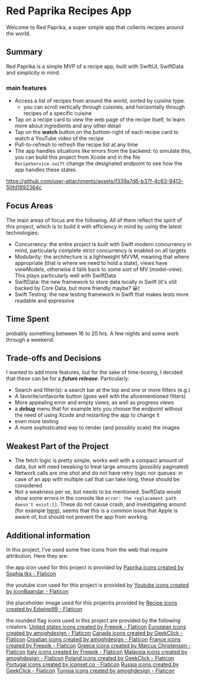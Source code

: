 # Red Paprika Recipes App
Welcome to Red Paprika, a super simple app that collects recipes around the  world.

## Summary
Red Paprika is a simple MVP of a recipe app, built with SwiftUI, SwiftData and simplicity in mind.
### main features
- Access a list of recipes from around the world, sorted by cuisine type.
    - you can scroll vertically through cuisines, and horizontally through recipes of a specific cuisine
- Tap on a recipe card to view the web page of the recipe itself, to learn more about ingredients and any other detail
- Tap on the **watch** button on the bottom-right of each recipe card to watch a YouTube video of the recipe
- Pull-to-refresh to refresh the recipe list at any time
- The app handles situations like errors from the backend: to simulate this, you can build this project from Xcode and in the file `RecipeService.swift` change the designated endpoint to see how the app handles these states.


https://github.com/user-attachments/assets/f339a7d6-b37f-4c63-9413-50fd1892364c


## Focus Areas
The main areas of focus are the following. All of them reflect the spirit of this project, which is to build it with efficiency in mind by using the latest technologies:
- Concurrency: the entire project is built with Swift modern concurrency in mind, particularly complete strict concurrency is enabled on all targets
- Modularity: the architecture is a lightweight MVVM, meaning that where appropriate (that is where we need to hold a state), views have viewModels, otherwise it falls back to some sort of MV (model-view). This plays particularly well with SwiftData
- SwiftData: the new framework to store data locally in Swift (it's still backed by Core Data, but more friendly maybe? 😀)
- Swift Testing: the new testing framework in Swift that makes tests more readable and expressive

## Time Spent
probably something between 16 to 20 hrs. A few nights and some work through a weekend.

## Trade-offs and Decisions
I wanted to add more features, but for the sake of time-boxing, I decided that these can be for a ***future release***. Particularly:
- Search and filter(s): a search bar at the top and one or more filters (e.g.)
- A favorite/unfavorite button (goes well with the aforementioned filters)
- More appealing error and empty views, as well as progress views
- a ***debug*** menu that for example lets you choose the endpoint without the need of using Xcode and restarting the app to change it
- even more testing
- A more sophisticated way to render (and possibly scale) the images

## Weakest Part of the Project
- The fetch logic is pretty simple, works well with a compact amount of data, but will need tweaking to treat large amounts (possibly paginated)
- Network calls are one shot and do not have retry logic nor queues: in case of an app with multiple call that can take long, these should be considered
- Not a weakness per se, but needs to be mentioned: SwiftData would show some errors in the console like `error: the replacement path doesn't exist:[]`. These do not cause crash, and investigating around (for example [here](https://forums.developer.apple.com/forums/thread/762669)), seems that this is a common issue that Apple is aware of, but should not prevent the app from working.

## Additional information
In this project, I've used some free icons from the web that require attribution. Here they are:

the app icon used for this project is provided by [Paprika icons created by Sophia tkx - Flaticon](https://www.flaticon.com/free-icons/paprika)

the youtube icon used for this project is provided by [Youtube icons created by IconBaandar - Flaticon](https://www.flaticon.com/free-icons/youtube)

the placeholder image used for this projectis provided by [Recipe icons created by Edwinp99 - Flaticon](https://www.flaticon.com/free-icons/recipe)

the rounded flag icons used in this project are provided by the following creators:
[United states icons created by Freepik - Flaticon](https://www.flaticon.com/free-icons/united-states)
[European icons created by amoghdesign - Flaticon](https://www.flaticon.com/free-icons/european)
[Canada icons created by GeekClick - Flaticon](https://www.flaticon.com/free-icons/canada)
[Croatian icons created by amoghdesign - Flaticon](https://www.flaticon.com/free-icons/croatian)
[France icons created by Freepik - Flaticon](https://www.flaticon.com/free-icons/france)
[Greece icons created by Marcus Christensen - Flaticon](https://www.flaticon.com/free-icons/greece)
[Italy icons created by Freepik - Flaticon](https://www.flaticon.com/free-icons/italy)
[Malaysia icons created by amoghdesign - Flaticon](https://www.flaticon.com/free-icons/malaysia)
[Poland icons created by GeekClick - Flaticon](https://www.flaticon.com/free-icons/poland)
[Portugal icons created by iconset.co - Flaticon](https://www.flaticon.com/free-icons/portugal)
[Russia icons created by GeekClick - Flaticon](https://www.flaticon.com/free-icons/russia)
[Tunisia icons created by amoghdesign - Flaticon](https://www.flaticon.com/free-icons/tunisia)
